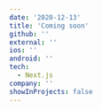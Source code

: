 ```yaml
---
date: '2020-12-13'
title: 'Coming soon'
github: ''
external: ''
ios: ''
android: ''
tech:
  - Next.js
company: ''
showInProjects: false
---
```

